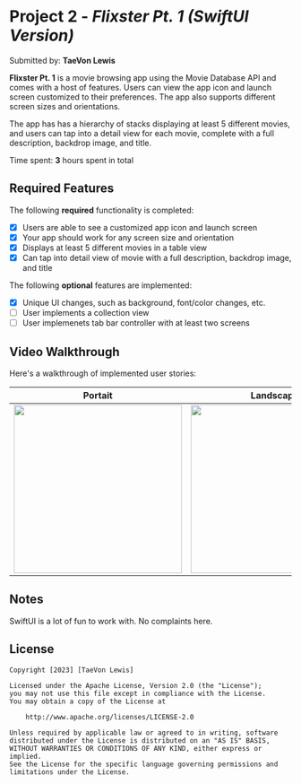 # Project 2 - *Flixster Pt. 1 (SwiftUI Version)*

Submitted by: **TaeVon Lewis**

**Flixster Pt. 1** is a movie browsing app using the Movie Database API and comes with a host of features. Users can view the app icon and launch screen customized to their preferences. The app also supports different screen sizes and orientations.

The app has has a hierarchy of stacks displaying at least 5 different movies, and users can tap into a detail view for each movie, complete with a full description, backdrop image, and title.

Time spent: **3** hours spent in total

## Required Features

The following **required** functionality is completed:

- [x] Users are able to see a customized app icon and launch screen
- [x] Your app should work for any screen size and orientation
- [x] Displays at least 5 different movies in a table view
- [x] Can tap into detail view of movie with a full description, backdrop image, and title
 
The following **optional** features are implemented:

- [x] Unique UI changes, such as background, font/color changes, etc.
- [ ] User implements a collection view
- [ ] User implemenets tab bar controller with at least two screens

## Video Walkthrough

Here's a walkthrough of implemented user stories:

| Portait                                      | Landscape                                     |
|----------------------------------------------|--------------------------------------------|
| <img src=https://user-images.githubusercontent.com/65370736/226072291-51ee5119-cc03-47ec-b3f8-0d485a453a5d.gif width=300><br> | <img src=https://user-images.githubusercontent.com/65370736/226072311-b9293a5d-1ad0-4326-a74b-ba4cf4258288.gif height=300><br> |

## Notes

SwiftUI is a lot of fun to work with. No complaints here.

## License

    Copyright [2023] [TaeVon Lewis]

    Licensed under the Apache License, Version 2.0 (the "License");
    you may not use this file except in compliance with the License.
    You may obtain a copy of the License at

        http://www.apache.org/licenses/LICENSE-2.0

    Unless required by applicable law or agreed to in writing, software
    distributed under the License is distributed on an "AS IS" BASIS,
    WITHOUT WARRANTIES OR CONDITIONS OF ANY KIND, either express or implied.
    See the License for the specific language governing permissions and
    limitations under the License.
